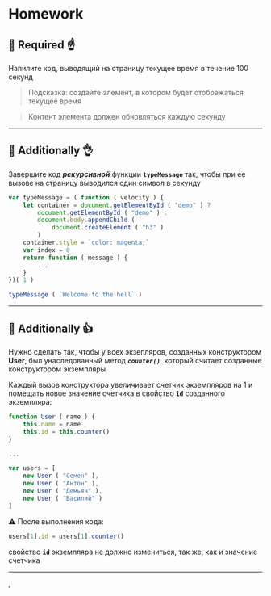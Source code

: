 # Homework

## :briefcase: Required :point_up:

Напилите код, выводящий на страницу текущее время в течение 100 секунд

> Подсказка: создайте элемент, в котором будет отображаться текущее время

> Контент элемента должен обновляться каждую секунду

______________________________________________________________________________

## :briefcase: Additionally :ok_hand:

Завершите код **_рекурсивной_** функции **`typeMessage`** так, чтобы при ее вызове на страницу выводился один символ в секунду

```javascript
var typeMessage = ( function ( velocity ) {
    let container = document.getElementById ( "demo" ) ?
        document.getElementById ( "demo" ) :
        document.body.appendChild (
            document.createElement ( "h3" )
        )
    container.style = `color: magenta;`
    var index = 0
    return function ( message ) {
        ...
    }
})( 1 )

typeMessage ( `Welcome to the hell` )
```
______________________________________________________________________________

## :briefcase: Additionally :thumbsup:

Нужно сделать так, чтобы у всех экзепляров, созданных конструктором **User**, был унаследованный метод **_`counter()`_**, который считает созданные конструктором экземпляры

Каждый вызов конструктора увеличивает счетчик экземпляров на 1 и помещать новое значение счетчика в свойство **`id`** созданного экземпляра:

```javascript
function User ( name ) {
    this.name = name
    this.id = this.counter()
}

...

var users = [
    new User ( "Семен" ),
    new User ( "Антон" ),
    new User ( "Демьян" ),
    new User ( "Василий" )
]
```

:warning: После выполнения кода:

```javascript
users[1].id = users[1].counter()
```

свойство **`id`** экземпляра не должно измениться, так же, как и значение счетчика

______________________________________________________________________________

[.](hw-08-answers)